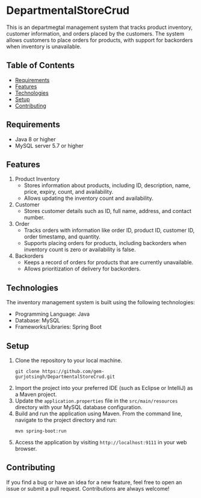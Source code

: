 # DepartmentalStoreCrud

This is an departmegtal management system that tracks product inventory, customer information, and orders placed by the customers. The system allows customers to place orders for products, with support for backorders when inventory is unavailable.

## Table of Contents

- [Requirements](#requirements)
- [Features](#features)
- [Technologies](#technologies)
- [Setup](#setup)
- [Contributing](#contributing)

## Requirements

- Java 8 or higher
- MySQL server 5.7 or higher

## Features

1. Product Inventory
   - Stores information about products, including ID, description, name, price, expiry, count, and availability.
   - Allows updating the inventory count and availability.
2. Customer
   - Stores customer details such as ID, full name, address, and contact number.
3. Order
   - Tracks orders with information like order ID, product ID, customer ID, order timestamp, and quantity.
   - Supports placing orders for products, including backorders when inventory count is zero or availability is false.
4. Backorders
   - Keeps a record of orders for products that are currently unavailable.
   - Allows prioritization of delivery for backorders.

## Technologies

The inventory management system is built using the following technologies:

- Programming Language: Java
- Database: MySQL
- Frameworks/Libraries: Spring Boot

## Setup

1. Clone the repository to your local machine.
   ```
   git clone https://github.com/gem-gurjotsingh/DepartmentalStoreCrud.git
   ```
2. Import the project into your preferred IDE (such as Eclipse or IntelliJ) as a Maven project.
3. Update the `application.properties` file in the `src/main/resources` directory with your MySQL database configuration.
4. Build and run the application using Maven. From the command line, navigate to the project directory and run:
   ```
   mvn spring-boot:run
   ```
5. Access the application by visiting `http://localhost:9111` in your web browser.

## Contributing

If you find a bug or have an idea for a new feature, feel free to open an issue or submit a pull request. Contributions are always welcome!
